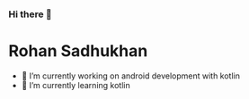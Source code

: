### Hi there 👋

<!--
**rohansadhukhan/rohansadhukhan** is a ✨ _special_ ✨ repository because its `README.md` (this file) appears on your GitHub profile.

Here are some ideas to get you started: -->

<h1>Rohan Sadhukhan</h1>


- 🔭 I’m currently working on android development with kotlin
- 🌱 I’m currently learning kotlin
<!--
- 👯 I’m looking to collaborate on ...
- 🤔 I’m looking for help with ...
- 💬 Ask me about ...
- 📫 How to reach me: ...
- 😄 Pronouns: ...
- ⚡ Fun fact: ...
-->
